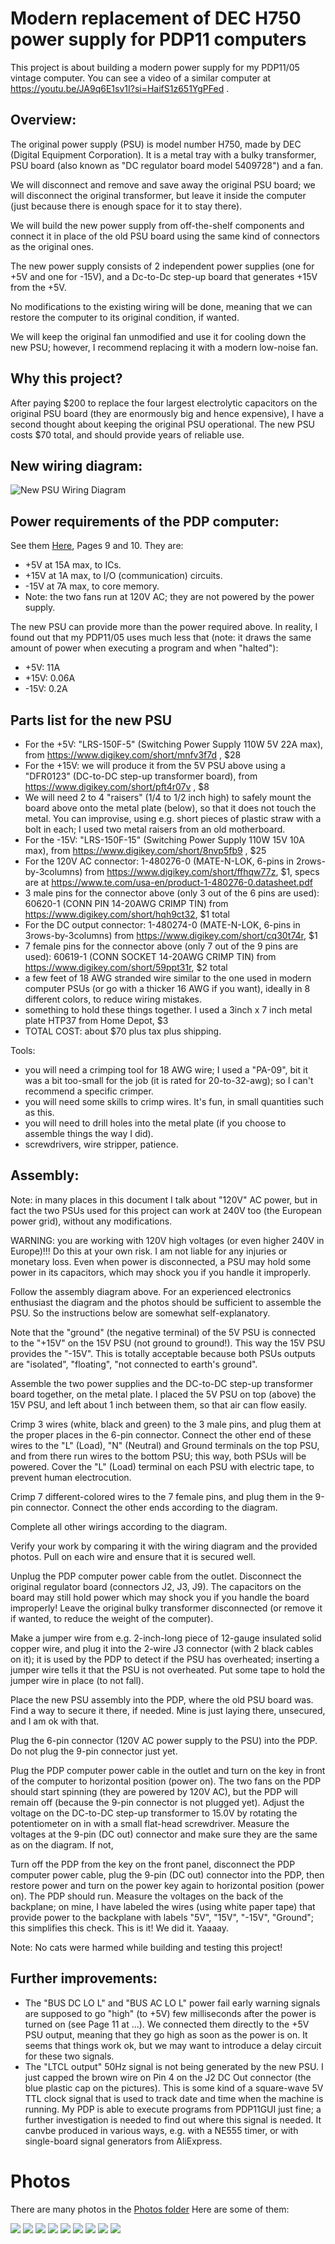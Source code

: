 # Modern replacement of DEC H750 power supply for PDP11 computers

This project is about building a modern power supply for my PDP11/05 vintage computer.
You can see a video of a similar computer at https://youtu.be/JA9q6E1sv1I?si=HaifS1z651YgPFed .

## Overview:
The original power supply (PSU) is model number H750, made by DEC (Digital Equipment Corporation).
It is a metal tray with a bulky transformer, PSU board (also known as "DC regulator board model 5409728") and a fan.

We will disconnect and remove and save away the original PSU board; we will disconnect the original transformer, but leave it inside the computer (just because there is enough space for it to stay there).

We will build the new power supply from off-the-shelf components and connect it in place of the old PSU board using the same kind of connectors as the original ones.

The new power supply consists of 2 independent power supplies (one for +5V and one for -15V), and a Dc-to-Dc step-up board that generates +15V from the +5V.

No modifications to the existing wiring will be done, meaning that we can restore the computer to its original condition, if wanted.

We will keep the original fan unmodified and use it for cooling down the new PSU; however, I recommend replacing it with a modern low-noise fan.

## Why this project?
After paying $200 to replace the four largest electrolytic capacitors on the original PSU board (they are enormously big and hence expensive), I have a second thought about keeping the original PSU operational. The new PSU costs $70 total, and should provide years of reliable use.

## New wiring diagram:
![New PSU Wiring Diagram](./photos/H750ReplacementPowerSupplyWiringDiagram.png)

## Power requirements of the PDP computer:
See them [Here](./DEC_H740_PSU_Documentation.pdf#page=5), Pages 9 and 10. They are:

- +5V at 15A max, to ICs.
- +15V at 1A max, to I/O (communication) circuits.
- -15V at 7A max, to core memory.
- Note: the two fans run at 120V AC; they are not powered by the power supply.

The new PSU can provide more than the power required above.
In reality, I found out that my PDP11/05 uses much less that (note: it draws the same amount of power when executing a program and when "halted"):

- +5V: 11A
- +15V: 0.06A
- -15V: 0.2A


## Parts list for the new PSU

- For the +5V: "LRS-150F-5" (Switching Power Supply 110W 5V 22A max), from https://www.digikey.com/short/mnfv3f7d , $28
- For the +15V: we will produce it from the 5V PSU above using a "DFR0123" (DC-to-DC step-up transformer board), from https://www.digikey.com/short/pft4r07v , $8
- We will need 2 to 4 "raisers" (1/4 to 1/2 inch high) to safely mount the board above onto the metal plate (below), so that it does not touch the metal. You can improvise, using e.g. short pieces of plastic straw with a bolt in each; I used two metal raisers from an old motherboard.
- For the -15V: "LRS-150F-15" (Switching Power Supply 110W 15V 10A max), from https://www.digikey.com/short/8nvp5fb9 , $25
- For the 120V AC connector: 1-480276-0 (MATE-N-LOK, 6-pins in 2rows-by-3columns) from https://www.digikey.com/short/ffhqw77z, $1, specs are at https://www.te.com/usa-en/product-1-480276-0.datasheet.pdf
- 3 male pins for the connector above (only 3 out of the 6 pins are used): 60620-1 (CONN PIN 14-20AWG CRIMP TIN) from https://www.digikey.com/short/hqh9ct32, $1 total
- For the DC output connector: 1-480274-0 (MATE-N-LOK, 6-pins in 3rows-by-3columns) from https://www.digikey.com/short/cq30t74r, $1
- 7 female pins for the connector above (only 7 out of the 9 pins are used): 60619-1 (CONN SOCKET 14-20AWG CRIMP TIN) from https://www.digikey.com/short/59ppt31r, $2 total
- a few feet of 18 AWG stranded wire similar to the one used in modern computer PSUs (or go with a thicker 16 AWG if you want), ideally in 8 different colors, to reduce wiring mistakes.
- something to hold these things together. I used a 3inch x 7 inch metal plate HTP37 from Home Depot, $3
- TOTAL COST: about $70 plus tax plus shipping.

Tools:
- you will need a crimping tool for 18 AWG wire; I used a "PA-09", bit it was a bit too-small for the job (it is rated for 20-to-32-awg); so I can't recommend a specific crimper.
- you will need some skills to crimp wires. It's fun, in small quantities such as this.
- you will need to drill holes into the metal plate (if you choose to assemble things the way I did).
- screwdrivers, wire stripper, patience.
  
## Assembly:

Note: in many places in this document I talk about "120V" AC power, but in fact the two PSUs used for this project can work at 240V too (the European power grid), without any modifications.

WARNING: you are working with 120V high voltages (or even higher 240V in Europe)!!! Do this at your own risk. I am not liable for any injuries or monetary loss. Even when power is disconnected, a PSU may hold some power in its capacitors, which may shock you if you handle it improperly.

Follow the assembly diagram above. For an experienced electronics enthusiast the diagram  and the photos should be sufficient to assemble the PSU. So the instructions below are somewhat self-explanatory.

Note that the "ground" (the negative terminal) of the 5V PSU is connected to the "+15V" on the 15V PSU (not ground to ground!). This way the 15V PSU provides the "-15V". This is totally acceptable because both PSUs outputs are "isolated", "floating", "not connected to earth's ground".

Assemble the two power supplies and the DC-to-DC step-up transformer board together, on the metal plate. I placed the 5V PSU on top (above) the 15V PSU, and left about 1 inch between them, so that air can flow easily.

Crimp 3 wires (white, black and green) to the 3 male pins, and plug them at the proper places in the 6-pin connector. Connect the other end of these wires to the "L" (Load), "N" (Neutral) and Ground terminals on the top PSU, and from there run wires to the bottom PSU; this way, both PSUs will be powered. Cover the "L" (Load) terminal on each PSU with electric tape, to prevent human electrocution.

Crimp 7 different-colored wires to the 7 female pins, and plug them in the 9-pin connector. Connect the other ends according to the diagram.

Complete all other wirings according to the diagram.

Verify your work by comparing it with the wiring diagram and the provided photos. Pull on each wire and ensure that it is secured well.

Unplug the PDP computer power cable from the outlet. 
Disconnect the original regulator board (connectors J2, J3, J9). The capacitors on the board may still hold power which may shock you if you handle the board improperly! Leave the original bulky transformer disconnected (or remove it if wanted, to reduce the weight of the computer).

Make a jumper wire from e.g. 2-inch-long piece of 12-gauge insulated solid copper wire, and plug it into the 2-wire J3 connector (with 2 black cables on it); it is used by the PDP to detect if the PSU has overheated; inserting a jumper wire tells it that the PSU is not overheated. Put some tape to hold the jumper wire in place (to not fall).

Place the new PSU assembly into the PDP, where the old PSU board was. Find a way to secure it there, if needed. Mine is just laying there, unsecured, and I am ok with that.

Plug the 6-pin connector (120V AC power supply to the PSU) into the PDP. Do not plug the 9-pin connector just yet.

Plug the PDP computer power cable in the outlet and turn on the key in front of the computer to horizontal position (power on). The two fans on the PDP should start spinning (they are powered by 120V AC), but the PDP will remain off (because the 9-pin connector is not plugged yet).
Adjust the voltage on the DC-to-DC step-up transformer to 15.0V by rotating the potentiometer on in with a small flat-head screwdriver.
Measure the voltages at the 9-pin (DC out) connector and make sure they are the same as on the diagram. If not, 

Turn off the PDP from the key on the front panel, disconnect the PDP computer power cable, plug the 9-pin (DC out) connector into the PDP,
then restore power and turn on the power key again to horizontal position (power on). The PDP should run.
Measure the voltages on the back of the backplane; on mine, I have labeled the wires (using white paper tape) that provide power to the backplane with labels
"5V", "15V", "-15V", "Ground"; this simplifies this check. This is it! We did it. Yaaaay.

Note: No cats were harmed while building and testing this project!

## Further improvements:
 - The "BUS DC LO L" and "BUS AC LO L" power fail early warning signals are supposed to go "high" (to +5V) few milliseconds after the power is turned on (see Page 11 at ...). 
   We connected them directly to the +5V PSU output, meaning that they go high as soon as the power is on.
   It seems that things work ok, but we may want to introduce a delay circuit for these two signals.
 - The "LTCL output" 50Hz signal is not being generated by the new PSU. I just capped the brown wire on Pin 4 on the J2 DC Out connector (the blue plastic cap on the pictures).
   This is some kind of a square-wave 5V TTL clock signal that is used to track date and time when the machine is running.
   My PDP is able to execute programs from PDP11GUI just fine; a further investigation is needed to find out where this signal is needed.
   It canvbe produced in various ways, e.g. with a NE555 timer, or with single-board signal generators from AliExpress.

# Photos
There are many photos in the [Photos folder](./photos/)
Here are some of them:

![](./photos/OriginalPsuBoardWithLabels.jpg)
![](./photos/TheNewPsuIsConnectedAndIsOutsideOfTheEnclosureWithLabels.jpg)
![](./photos/TheNewPsuAssemblyWithLabels.jpg)
![](./photos/TheDcToDcBoardIsAdjustedToProduce15V.jpg)
![](./photos/ACrimpedWire.jpg)
![](./photos/6Pin120vAcInConnectorWithLabels.jpg)
![](./photos/9PinDcOutConnectorWithLabels.jpg)
![](./photos/The5vRailDraws11Amps.jpg)
![](./photos/WeAreRunningFullSpeedWithTheNewPsu.jpg)


